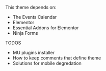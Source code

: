 This theme depends on:
- The Events Calendar
- Elementor
- Essential Addons for Elementor
- Ninja Forms

TODOS
- MU plugins installer
- How to keep comments that define theme
- Solutions for mobile degredation
